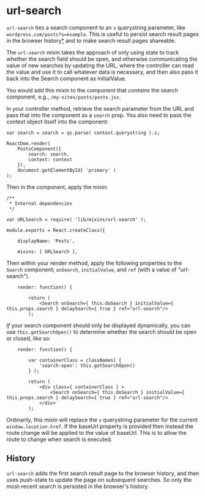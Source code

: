 url-search
=============

`url-search` ties a search component to an `s` querystring parameter, like `wordpress.com/posts?s=example`. This is useful to persist search result pages in the browser history[*](#history) and to make search result pages shareable.

The `url-search` mixin takes the approach of only using state to track whether the search field should be open, and otherwise communicating the value of new searches by updating the URL, where the controller can read the value and use it to call whatever data is necessary, and then also pass it back into the Search component as initialValue.

You would add this mixin to the component that _contains_ the search component, e.g., `/my-sites/posts/posts.jsx`.

In your controller method, retrieve the search parameter from the URL and pass that into the component as a `search` prop. You also need to pass the context object itself into the component:

```
var search = search = qs.parse( context.querystring ).s;

ReactDom.render(
	PostsComponent({
		search: search,
		context: context
	}),
	document.getElementById( 'primary' )
);
```

Then in the component, apply the mixin:

```
/**
 * Internal dependencies
 */

var URLSearch = require( 'lib/mixins/url-search' );

module.exports = React.createClass({

	displayName: 'Posts',

	mixins: [ URLSearch ],
```

Then within your render method, apply the following properties to the `Search` component; `onSearch`, `initialValue`, and `ref` (with a value of "url-search").

```
	render: function() {

		return (
			<Search onSearch={ this.doSearch } initialValue={ this.props.search } delaySearch={ true } ref="url-search"/>
		);
```

_If_ your search component should only be displayed dynamically, you can use `this.getSearchOpen()` to determine whether the search should be open or closed, like so:

```
	render: function() {

		var containerClass = classNames( {
			'search-open': this.getSearchOpen()
		} );

		return (
			<div class={ containerClass } >
				<Search onSearch={ this.doSearch } initialValue={ this.props.search } delaySearch={ true } ref="url-search"/>
			</div>
		);
```

Ordinarily, this mixin will replace the `s` querystring parameter for the current `window.location.href`.  If the baseUrl property is provided then instead the route change will
be applied to the value of baseUrl.  This is to allow the route to change when search is executed.

## History

`url-search` adds the first search result page to the browser history, and then uses push-state to update the page on subsequent searches. So only the most-recent search is persisted in the browser's history.
